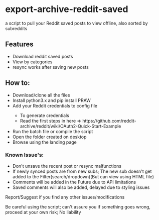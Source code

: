 <h1>export-archive-reddit-saved</h1>
a script to pull your Reddit saved posts to view offline, also sorted by subreddits
<h2>Features</h2>
<ul>
  <li>Download reddit saved posts</li>
  <li>View by categories</li>
  <li>resync works after saving new posts</li>
</ul>

<h2>How to:</h2>
<ul>
  <li>Download/clone all the files</li>
  <li>Install python3.x and pip install PRAW</li>
  <li>Add your Reddit credentials to config file</li>
  <ul>
    <li>To generate credentials</li>
    <li>Read the first steps in here => https://github.com/reddit-archive/reddit/wiki/OAuth2-Quick-Start-Example</li>
  </ul>
  <li>Run the batch file or compile the script</li>
  <li>Open the folder created on desktop</li>
  <li>Browse using the landing page</li>
</ul>

<h3>Known Issue's:</h3>
<ul>
  <li>Don't unsave the recent post or resync malfunctions</li>
  <li>If newly synced posts are from new subs; The new sub doesn't get added to the Filter(search/dropdown)(But can view using HTML file)</li>
  <li>Comments will be added in the Future due to API limitations</li>
  <li>Saved comments will also be added, delayed due to styling issues</li>
</ul>


<p>Report/Suggest if you find any other issues/modifications</p>
<p>Be careful using the script; can't assure you if something goes wrong, proceed at your own risk; No liability</p>
